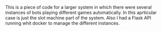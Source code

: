 This is a piece of code for a larger system in which there were several instances of bots playing different games automatically.
In this aprticular case is just the slot machine part of the system. 
Also I had a Flask API running whit docker to manage the different instances.
 
